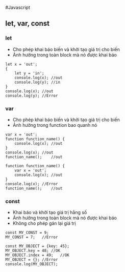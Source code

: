 #Javascript

## let, var, const

### let

- Cho phép khai báo biến và khởi tạo giá trị cho biến
- Ảnh hưởng trong toàn block mà nó được khai báo

```
let x = 'out';
{
	let y = 'in';
	console.log(x);	//out
	console.log(y);	//in
}
console.log(x);	//out
console.log(y);	//Error
```

### var

- Cho phép khai báo biến và khởi tạo giá trị cho biến
- Ảnh hưởng trong function bao quanh nó

```
var x = 'out';
function function_name() {
	console.log(x);	//out
}
console.log(x);	//out
function_name();	//out
```

```
function function_name() {
	var x = 'out';
	console.log(x);	//out
}
console.log(x);	//Error
function_name();	//out
```


### const

- Khai báo và khởi tạo giá trị hằng số
- Ảnh hưởng trong toàn block mà nó được khai báo
- Không cho phép gán lại giá trị

```
const MY_CONST = 9;
MY_CONST = 7;	//Error
```

```
const MY_OBJECT = {key: 45};
MY_OBJECT.key = 48;	//OK
MY_OBJECT.index = 49;	//OK
MY_OBJECT = {}; //Error
console.log(MY_OBJECT);
```

